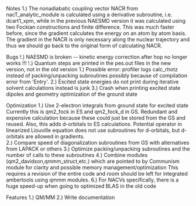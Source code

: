 Notes
1.) The nonadiabatic coupling vector NACR from nacT_analytic_module is calculated using a derivative subroutine, i.e. dcart1_xpm, while in the previous NAESMD version it was calculated using two Fockian constructions and finite difference. This was much faster before, since the gradient calculates the energy on an atom by atom basis. The gradient in the NACR is only necessary along the nuclear trajectory and thus we should go back to the original form of calculating NACR.

Bugs
!.) NAESMD is broken -- kinetic energy correction after hop no longer works !!!
!.) Quantum steps are printed in the pes.out files in the new version, not in the old version
1.) Possible error: profiler logs calc_rhotz instead of packing/unpacking subroutines possibly because of compilation error from 'Entry'.
2.) Excited state energies do not print during iterative solvent calculations instead is junk
3.) Crash when printing excited state dipoles and geometry optimization of the ground state 

Optimization
1.) Use 2-electron integrals from ground state for excited state
	Currently this is qm2_fock in ES and qm2_fock_d in GS. Redundant and expensive calculation because these could just be stored from the GS and reused. Also, this adds d-orbitals to ES calculations. Potential operator in linearized Liouville equation does not use subroutines for d-orbitals, but d-orbitals are allowed in gradients.  
2.) Compare speed of diagonalization subroutines from GS with alternatives from LAPACK or others
3.) Optimize packing/unpacking subroutines and the number of calls to these subroutines
4.) Combine modules (qm2_davidson,qmmm_struct,etc.) which are pointed to by Communism module for clarity and possible memory management/optimization
	This requires a revision of the entire code and room should be left for integrated ambertools using qmmm modules.
6.) For NACVs specifically, there is a huge speed-up when going to optimized BLAS in the old code

Features
1.) QM/MM
2.) Write documentation
